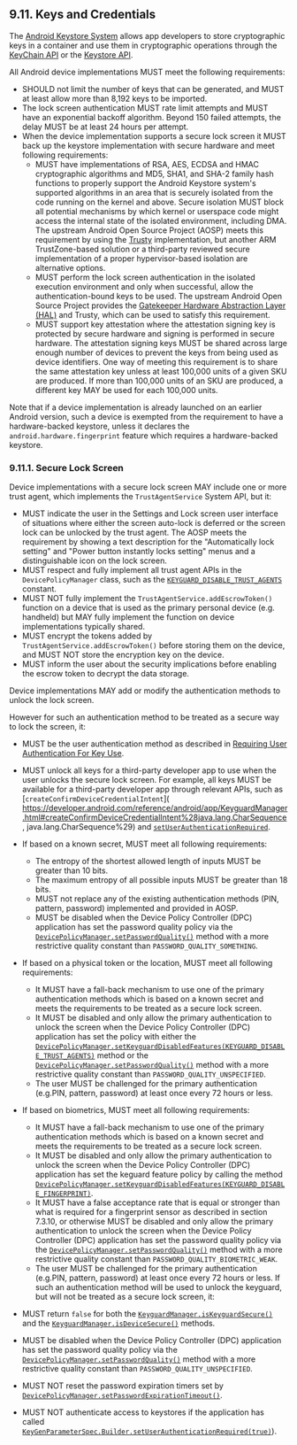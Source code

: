 ## 9.11\. Keys and Credentials

The [Android Keystore System](https://developer.android.com/training/articles/keystore.html) allows
app developers to store cryptographic keys in a container and use them in
cryptographic operations through the
[KeyChain API](https://developer.android.com/reference/android/security/KeyChain.html) or
the [Keystore API](https://developer.android.com/reference/java/security/KeyStore.html).

All Android device implementations MUST meet the following requirements:

*   SHOULD not limit the number of keys that can be generated, and MUST at
    least allow more than 8,192 keys to be imported.
*   The lock screen authentication MUST rate limit attempts and MUST have an
    exponential backoff algorithm. Beyond 150 failed attempts, the delay MUST be
    at least 24 hours per attempt.
*   When the device implementation supports a secure lock screen it MUST back up the
    keystore implementation with secure hardware and meet following requirements:
    *   MUST have implementations of RSA, AES, ECDSA and HMAC cryptographic
        algorithms and MD5, SHA1, and SHA-2 family hash functions to properly
        support the Android Keystore system's supported algorithms in an area
        that is securely isolated from the code running on the kernel and
        above. Secure isolation MUST block all potential mechanisms by which
        kernel or userspace code might access the internal state of the
        isolated environment, including DMA. The upstream Android Open Source
        Project (AOSP) meets this requirement by using the [Trusty](https://source.android.com/security/trusty/)
        implementation, but another ARM TrustZone-based solution or a
        third-party reviewed secure implementation of a proper
        hypervisor-based isolation are alternative options.
    *   MUST perform the lock screen authentication in the isolated execution
        environment and only when successful, allow the authentication-bound
        keys to be used. The upstream Android Open Source Project provides
        the [Gatekeeper Hardware Abstraction Layer (HAL)](http://source.android.com/devices/tech/security/authentication/gatekeeper.html)
        and Trusty, which can be used to satisfy this requirement.
    *   MUST support key attestation where the attestation signing key is protected by secure
        hardware and signing is performed in secure hardware. The attestation signing keys MUST be
        shared across large enough number of devices to prevent the keys from being used as device
        identifiers. One way of meeting this requirement is to share the same attestation key unless
        at least 100,000 units of a given SKU are produced. If more than 100,000 units of an SKU
        are produced, a different key MAY be used for each 100,000 units.

Note that if a device implementation is already launched on an earlier Android
version, such a device is exempted from the requirement to have a
hardware-backed keystore, unless it declares the `android.hardware.fingerprint`
feature which requires a hardware-backed keystore.

### 9.11.1\. Secure Lock Screen

Device implementations with a secure lock screen MAY include one or more trust
agent, which implements the `TrustAgentService` System API, but it:

*   MUST indicate the user in the Settings and Lock screen user interface of
    situations where either the screen auto-lock is deferred or the screen lock
    can be unlocked by the trust agent. The AOSP meets the requirement by
    showing a text description for the "Automatically lock setting" and
    "Power button instantly locks setting" menus and a distinguishable icon on
    the lock screen.
*   MUST respect and fully implement all trust agent APIs in the
    `DevicePolicyManager` class, such as the [`KEYGUARD_DISABLE_TRUST_AGENTS`
    ](https://developer.android.com/reference/android/app/admin/DevicePolicyManager.html#KEYGUARD&lowbarDISABLE&lowbarTRUST&lowbarAGENTS)
    constant.
*   MUST NOT fully implement the `TrustAgentService.addEscrowToken()` function
    on a device that is used as the primary personal device (e.g. handheld) but
    MAY fully implement the function on device implementations typically shared.
*   MUST encrypt the tokens added by `TrustAgentService.addEscrowToken()` before
    storing them on the device, and MUST NOT store the encryption key on the
    device.
*   MUST inform the user about the security implications before enabling the
    escrow token to decrypt the data storage.

Device implementations MAY add or modify the authentication methods to unlock
the lock screen.

However for such an authentication method to be treated as a secure way to lock
the screen, it:

*   MUST be the user authentication method as described in [Requiring
    User Authentication For Key Use](
    https://developer.android.com/training/articles/keystore.html#UserAuthentication).
*   MUST unlock all keys for a third-party developer app to use when the user unlocks the secure
    lock screen. For example, all keys MUST be available for a third-party developer app through
    relevant APIs, such as
    [`createConfirmDeviceCredentialIntent`](
    https://developer.android.com/reference/android/app/KeyguardManager.html#createConfirmDeviceCredentialIntent%28java.lang.CharSequence, java.lang.CharSequence%29)
    and [`setUserAuthenticationRequired`](
    https://developer.android.com/reference/android/security/keystore/KeyGenParameterSpec.Builder.html#setUserAuthenticationRequired%28boolean%29).
*   If based on a known secret, MUST meet all following requirements:
    *    The entropy of the shortest allowed length of inputs MUST be greater
         than 10 bits.
    *    The maximum entropy of all possible inputs MUST be greater than 18 bits.
    *    MUST not replace any of the existing authentication methods (PIN,
         pattern, password) implemented and provided in AOSP.
    *    MUST be disabled when the Device Policy Controller (DPC) application
         has set the password quality policy via the
         [`DevicePolicyManager.setPasswordQuality()`](https://developer.android.com/reference/android/app/admin/DevicePolicyManager.html#setPasswordQuality%28android.content.ComponentName,%20int%29)
         method with a more restrictive quality constant than `PASSWORD_QUALITY_SOMETHING`.
*   If based on a physical token or the location, MUST meet all following
    requirements:
    *    It MUST have a fall-back mechanism to use one of the primary
         authentication methods which is based on a known secret and meets
         the requirements to be treated as a secure lock screen.
    *    It MUST be disabled and only allow the primary authentication to
         unlock the screen when the Device Policy Controller (DPC) application
         has set the policy with either the
         [`DevicePolicyManager.setKeyguardDisabledFeatures(KEYGUARD_DISABLE_TRUST_AGENTS)`](http://developer.android.com/reference/android/app/admin/DevicePolicyManager.html#setKeyguardDisabledFeatures%28android.content.ComponentName,%20int%29)
         method or the [`DevicePolicyManager.setPasswordQuality()`](https://developer.android.com/reference/android/app/admin/DevicePolicyManager.html#setPasswordQuality%28android.content.ComponentName,%20int%29)
         method with a more restrictive quality constant than
         `PASSWORD_QUALITY_UNSPECIFIED`.
    *    The user MUST be challenged for the primary authentication (e.g.PIN,
         pattern, password) at least once every 72 hours or less.
*    If based on biometrics, MUST meet all following requirements:
     *    It MUST have a fall-back mechanism to use one of the primary
          authentication methods which is based on a known secret and meets
          the requirements to be treated as a secure lock screen.
     *    It MUST be disabled and only allow the primary authentication to
          unlock the screen when the Device Policy Controller (DPC) application
          has set the keguard feature policy by calling the method
          [`DevicePolicyManager.setKeyguardDisabledFeatures(KEYGUARD_DISABLE_FINGERPRINT)`](http://developer.android.com/reference/android/app/admin/DevicePolicyManager.html#setKeyguardDisabledFeatures%28android.content.ComponentName,%20int%29).
     *    It MUST have a false acceptance rate that is equal or stronger than
          what is required for a fingerprint sensor as described in
          section 7.3.10, or otherwise MUST be disabled and only allow the
          primary authentication to unlock the screen when the Device Policy
          Controller (DPC) application has set the password quality policy
          via the [`DevicePolicyManager.setPasswordQuality()`](https://developer.android.com/reference/android/app/admin/DevicePolicyManager.html\#setPasswordQuality%28android.content.ComponentName,%20int%29)
          method with a more restrictive quality constant than
          `PASSWORD_QUALITY_BIOMETRIC_WEAK`.
     *    The user MUST be challenged for the primary authentication (e.g.PIN,
          pattern, password) at least once every 72 hours or less.
If such an authentication method will be used to unlock the keyguard, but will
not be treated as a secure lock screen, it:

*    MUST return `false` for both the [`KeyguardManager.isKeyguardSecure()`](http://developer.android.com/reference/android/app/KeyguardManager.html#isKeyguardSecure%28%29)
     and the [`KeyguardManager.isDeviceSecure()`](https://developer.android.com/reference/android/app/KeyguardManager.html#isDeviceSecure%28%29)
     methods.
*    MUST be disabled when the Device Policy Controller (DPC) application
     has set the password quality policy via the [`DevicePolicyManager.setPasswordQuality()`](https://developer.android.com/reference/android/app/admin/DevicePolicyManager.html#setPasswordQuality%28android.content.ComponentName,%20int%29)
     method with a more restrictive quality constant than `PASSWORD_QUALITY_UNSPECIFIED`.
*    MUST NOT reset the password expiration timers set by [`DevicePolicyManager.setPasswordExpirationTimeout()`](http://developer.android.com/reference/android/app/admin/DevicePolicyManager.html#setPasswordExpirationTimeout%28android.content.ComponentName,%20long%29).
*    MUST NOT authenticate access to keystores if the application has called
     [`KeyGenParameterSpec.Builder.setUserAuthenticationRequired(true)`](https://developer.android.com/reference/android/security/keystore/KeyGenParameterSpec.Builder.html#setUserAuthenticationRequired%28boolean%29)).

